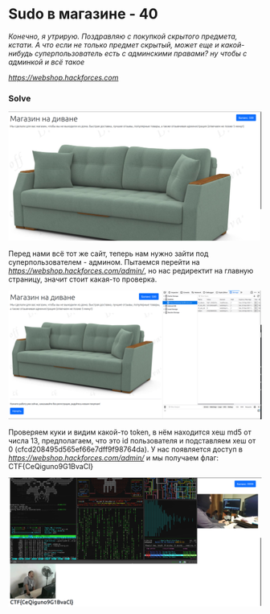 # Sudo в магазине - 40

_Конечно, я утрирую. Поздравляю с покупкой скрытого предмета, кстати.
А что если не только предмет скрытый, может еще и какой-нибудь суперпользователь есть с админскими правами?
ну чтобы с админкой и всё такое_

_https://webshop.hackforces.com_

### Solve

![start.png](start.png)

Перед нами всё тот же сайт, теперь нам нужно зайти под суперпользователем - админом.
Пытаемся перейти на _https://webshop.hackforces.com/admin/_, но нас редиректит на главную страницу, значит стоит какая-то проверка.

![token.png](token.png)

Проверяем куки и видим какой-то token, в нём находится хеш md5 от числа 13, предполагаем, что это id пользователя и подставляем хеш от 0 (cfcd208495d565ef66e7dff9f98764da). 
У нас появляется доступ в _https://webshop.hackforces.com/admin/_ и мы получаем флаг: CTF{CeQiguno9G1BvaCl}

![flag.png](flag.png)
